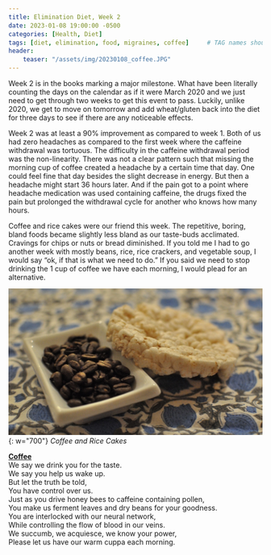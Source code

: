 ```yaml
---
title: Elimination Diet, Week 2
date: 2023-01-08 19:00:00 -0500
categories: [Health, Diet]
tags: [diet, elimination, food, migraines, coffee]     # TAG names should always be lowercase
header:
    teaser: "/assets/img/20230108_coffee.JPG"
---
```


Week 2 is in the books marking a major milestone. What have been literally counting the days on the calendar as if it were March 2020 and we just need to get through two weeks to get this event to pass. Luckily, unlike 2020, we get to move on tomorrow and add wheat/gluten back into the diet for three days to see if there are any noticeable effects. 

Week 2 was at least a 90% improvement as compared to week 1. Both of us had zero headaches as compared to the first week where the caffeine withdrawal was tortuous. The difficulty in the caffeine withdrawal period was the non-linearity. There was not a clear pattern such that missing the morning cup of coffee created a headache by a certain time that day. One could feel fine that day besides the slight decrease in energy. But then a headache might start 36 hours later. And if the pain got to a point where headache medication was used containing caffeine, the drugs fixed the pain but prolonged the withdrawal cycle for another who knows how many hours. 

Coffee and rice cakes were our friend this week. The repetitive, boring, bland foods became slightly less bland as our taste-buds acclimated. Cravings for chips or nuts or bread diminished. If you told me I had to go another week with mostly beans, rice, rice crackers, and vegetable soup, I would say “ok, if that is what we need to do.” If you said we need to stop drinking the 1 cup of coffee we have each morning, I would plead for an alternative. 

![image of coffee beans in a dish and a rice cake.{caption=Coffee and Rice Cakes.}](/assets/img/20230108_coffee.JPG){: w="700"}
*Coffee and Rice Cakes*

<u><b>Coffee</b></u>  
We say we drink you for the taste.  
We say you help us wake up.  
But let the truth be told,  
You have control over us.  
Just as you drive honey bees to caffeine containing pollen,  
You make us ferment leaves and dry beans for your goodness.  
You are interlocked with our neural network,  
While controlling the flow of blood in our veins.   
We succumb, we acquiesce, we know your power,  
Please let us have our warm cuppa each morning.  
